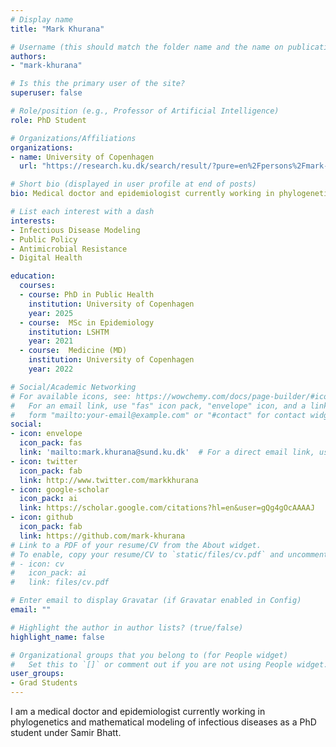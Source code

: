 ```yaml
---
# Display name
title: "Mark Khurana"

# Username (this should match the folder name and the name on publications)
authors:
- "mark-khurana"

# Is this the primary user of the site?
superuser: false

# Role/position (e.g., Professor of Artificial Intelligence)
role: PhD Student

# Organizations/Affiliations
organizations:
- name: University of Copenhagen 
  url: "https://research.ku.dk/search/result/?pure=en%2Fpersons%2Fmark-poulsen-khurana(171ece7e-9567-4d48-8cf9-959b57de57c8).html"

# Short bio (displayed in user profile at end of posts)
bio: Medical doctor and epidemiologist currently working in phylogenetics and mathematical modeling of infectious diseases. 

# List each interest with a dash
interests:
- Infectious Disease Modeling
- Public Policy
- Antimicrobial Resistance
- Digital Health

education:
  courses:
  - course: PhD in Public Health
    institution: University of Copenhagen
    year: 2025
  - course:  MSc in Epidemiology
    institution: LSHTM
    year: 2021
  - course:  Medicine (MD)
    institution: University of Copenhagen
    year: 2022

# Social/Academic Networking
# For available icons, see: https://wowchemy.com/docs/page-builder/#icons
#   For an email link, use "fas" icon pack, "envelope" icon, and a link in the
#   form "mailto:your-email@example.com" or "#contact" for contact widget.
social:
- icon: envelope
  icon_pack: fas
  link: 'mailto:mark.khurana@sund.ku.dk'  # For a direct email link, use "mailto:test@example.org".
- icon: twitter
  icon_pack: fab
  link: http://www.twitter.com/markkhurana
- icon: google-scholar
  icon_pack: ai
  link: https://scholar.google.com/citations?hl=en&user=gQg4gOcAAAAJ
- icon: github
  icon_pack: fab
  link: https://github.com/mark-khurana
# Link to a PDF of your resume/CV from the About widget.
# To enable, copy your resume/CV to `static/files/cv.pdf` and uncomment the lines below.
# - icon: cv
#   icon_pack: ai
#   link: files/cv.pdf

# Enter email to display Gravatar (if Gravatar enabled in Config)
email: ""

# Highlight the author in author lists? (true/false)
highlight_name: false

# Organizational groups that you belong to (for People widget)
#   Set this to `[]` or comment out if you are not using People widget.
user_groups:
- Grad Students
---
```



I am a medical doctor and epidemiologist currently working in phylogenetics and mathematical modeling of infectious diseases as a PhD student under Samir Bhatt.
